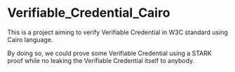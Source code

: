 # Verifiable_Credential_Cairo
This is a project aiming to verify Verifiable Credential in W3C standard using Cairo language.

By doing so, we could prove some Verifiable Credential using a STARK proof while no leaking the Verifiable Credential itself to anybody.
